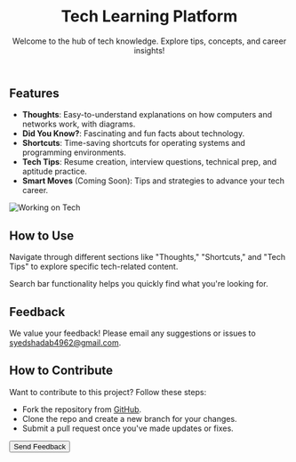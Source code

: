 </head>
<body>

<header>
    <h1>Tech Learning Platform</h1>
    <p>Welcome to the hub of tech knowledge. Explore tips, concepts, and career insights!</p>
</header>

<section>
    <h2>Features</h2>
    <ul>
        <li><strong>Thoughts</strong>: Easy-to-understand explanations on how computers and networks work, with diagrams.</li>
        <li><strong>Did You Know?</strong>: Fascinating and fun facts about technology.</li>
        <li><strong>Shortcuts</strong>: Time-saving shortcuts for operating systems and programming environments.</li>
        <li><strong>Tech Tips</strong>: Resume creation, interview questions, technical prep, and aptitude practice.</li>
        <li><strong>Smart Moves</strong> (Coming Soon): Tips and strategies to advance your tech career.</li>
    </ul>
</section>

<div class="gif-container">
    <img src="https://i.pinimg.com/originals/75/e7/ef/75e7ef7aa27009befb076509382b86b8.gif" alt="Working on Tech"> <!-- Add any relevant tech-related GIF here -->
</div>

<section>
    <h2>How to Use</h2>
    <p>Navigate through different sections like "Thoughts," "Shortcuts," and "Tech Tips" to explore specific tech-related content.</p>
    <p>Search bar functionality helps you quickly find what you're looking for.</p>
</section>

<section>
    <h2>Feedback</h2>
    <p>We value your feedback! Please email any suggestions or issues to <a href="mailto:syedshadab4962@gmail.com">syedshadab4962@gmail.com</a>.</p>
</section>

<section>
    <h2>How to Contribute</h2>
    <p>Want to contribute to this project? Follow these steps:</p>
    <ul>
        <li>Fork the repository from <a href="https://github.com/Syed00011/Knowledge_Transfer" target="_blank">GitHub</a>.</li>
        <li>Clone the repo and create a new branch for your changes.</li>
        <li>Submit a pull request once you've made updates or fixes.</li>
    </ul>
</section>

<div class="feedback">
    <button onclick="window.location.href='mailto:syedshadab4962@gmail.com';">Send Feedback</button>
</div>

</body>
</html>
